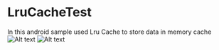 # LruCacheTest
In this android sample used Lru Cache to store data in memory cache
![Alt text](/LruCacheTest/device-2019-04-19-174812.png?raw=true "Optional Title")
![Alt text](/LruCacheTest/device-2019-04-19-174853.png?raw=true "Optional Title")